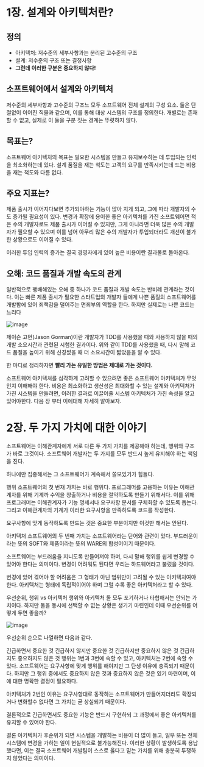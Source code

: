# 1장. 설계와 아키텍처란?
## 정의

- 아키텍처: 저수준의 세부사항과는 분리된 고수준의 구조
- 설계: 저수준의 구조 또는 결정사항
- **그런데 이러한 구분은 중요하지 않다!**

## 소프트웨어에서 설계와 아키텍처

저수준의 세부사항과 고수준의 구조느 모두 소프트웨어 전체 설계의 구성 요소. 둘은 단절없이 이어진 직물과 같으며, 이를 통해 대상 시스템의 구조를 정의한다. 개별로는 존재할 수 없고, 실제로 이 둘을 구분 짓는 경계는 뚜렷하지 않다.

## 목표는?

소프트웨어 아키텍처의 목표는 필요한 시스템을 만들고 유지보수하는 데 투입되는 인력을 최소화하는데 있다. 설계 품질을 재는 척도는 고객의 요구를 만족시키는데 드는 비용을 재는 척도와 다름 없다.

## 주요 지표는?

제품 출시가 이어지다보면 추가되야하는 기능이 많아 지게 되고, 그에 따라 개발자의 수도 증가될 필요성이 있다. 변경과 확장에 용이한 좋은 아키텍처를 가진 소프트웨어면 적은 수의 개발자로도 제품 출시가 이어질 수 있지만, 그게 아니라면 더욱 많은 수의 개발자가 필요할 수 있으며 이를 넘어 아무리 많은 수의 개발자가 투입되더라도 개선이 불가한 상황으로도 이어질 수 있다.

이러한 투입 인력의 증가는 결국 경영자에게 있어 높은 비용이란 결과물로 돌아온다.

## 오해: 코드 품질과 개발 속도의 관계

일반적으로 팽배해있는 오해 중 하나가 코드 품질과 개발 속도는 반비례 관계라는 것이다. 이는 빠른 제품 출시가 필요한 스타트업의 개발자 들에게 나쁜 품질의 소프트웨어를 개발함에 있어 죄책감을 덜어주는 면죄부의 역할을 한다. 하지만 실제로는 나쁜 코드는 느리다

![image](https://user-images.githubusercontent.com/58139899/147716059-db7ac3f7-879c-4fb7-939e-7f76fdb79eeb.png)

제이슨 고먼(Jason Gorman)이란 개발자가 TDD를 사용했을 때와 사용하지 않을 때의 개발 소요시간과 관련된 시험한 결과이다. 위와 같이 TDD를 사용했을 때, 다시 말해 코드 품질을 높이기 위해 신경썼을 때 더 소요시간이 짧았음을 알 수 있다.

한 마디로 정리하자면 **빨리 가는 유일한 방법은 제대로 가는 것이다.**

소프트웨어 아키텍처를 심각하게 고려할 수 있으려면 좋은 소프트웨어 아키텍처가 무엇인지 이해해야 한다. 비용은 최소화하고 생산성은 최대화할 수 있는 설계와 아키텍처가 가진 시스템을 만들려면, 이러한 결과로 이끌어줄 시스템 아키텍처가 가진 속성을 알고 있어야한다. 다음 장 부터 이에대해 자세히 알아보자.


# 2장. 두 가지 가치에 대한 이야기
소프트웨어는 이해관계자에게 서로 다른 두 가지 가치를 제공해야 하는데, 행위와 구조가 바로 그것이다. 소프트웨어 개발자는 두 가지를 모두 반드시 높게 유지해야 하는 책임을 진다.

하나에만 집중해서는 그 소프트웨어가 계속해서 쓸모있기가 힘들다.

행위
소프트웨어의 첫 번쟤 가치는 바로 행위다. 프로그래머를 고용하는 이유는 이해관계자를 위해 기계까 수익을 창출하거나 비용을 절약하도록 만들기 위해서다. 이를 위해 프로그래머는 이해관계자가 기능 명세서나 요구사항 문서를 구체화할 수 있도록 돕는다. 그리고 이해관계자의 기계가 이러한 요구사항을 만족하도록 코드를 작성한다.

요구사항에 맞게 동작하도록 만드는 것은 중요한 부분이지만 이것만 해서는 안된다.

아키텍처
소프트웨어의 두 번째 가치는 소프트웨어라는 단어와 관련이 있다. 부드러운이라는 뜻의 SOFT와 제품이라는 뜻의 WARE의 합성어이기 때문이다.

소프트웨어는 부드러움을 지니도록 만들어져야 하며, 다시 말해 행위를 쉽게 변경할 수 있어야 한다는 의미이다. 변경이 어려워도 된다면 우리는 하드웨어라고 불렀을 것이다.

변경에 있어 겪어야 할 어려움은 그 형태가 아닌 범위만이 고려될 수 있는 아키텍처여야 한다. 아키텍처는 형태에 독립적이어야 하며 그럴 수록 좋은 아키텍처라고 할 수 있다.

우선순위, 행위 vs 아키텍처
행위와 아키텍처 둘 모두 포기하거나 타협해서는 안되는 가치이다. 하지만 둘을 동시에 선택할 수 없는 상황은 생기기 마련인데 이때 우선순위를 어떻게 두면 좋을까?

![image](https://user-images.githubusercontent.com/58139899/147716272-8367260a-90b4-47ab-90eb-21d1d180b1f2.png)

우선순위 순으로 나열하면 다음과 같다.

긴급하면서 중요한 것
긴급하지 않지만 중요한 것
긴급하지만 중요하지 않은 것
긴급하지도 중요하지도 않은 것
행위는 1번과 3번에 속할 수 있고, 아키텍처는 2번에 속할 수 있다. 소프트웨어는 요구사항에 맞게 행위를 해야지만 그 탄생 이유에 충족되기 때문이다. 하지만 그 행위 중에서도 중요하지 않은 것과 중요하지 않은 것은 있기 마련이며, 이에 대한 명확한 결정이 필요하다.

아키텍처가 2번인 이유는 요구사항대로 동작하는 소프트웨어가 만들어지더라도 확장되거나 변화할수 없다면 그 가치는 곧 상실되기 때문이다.

결론적으로 긴급하면서도 중요한 기능은 반드시 구현하되 그 과정에서 좋은 아키텍처를 유지할 수 있어야 한다.

결론
아키텍처가 후순위가 되면 시스템을 개발하는 비용이 더 많이 들고, 일부 또는 전체 시스템에 변경을 가하는 일이 현실적으로 불가능해진다. 이러한 상황이 발생하도록 용납했다면, 이는 결국 소프트웨어 개발팀이 스스로 옳다고 믿는 가치를 위해 충분히 투쟁하지 않았다는 의미이다.
